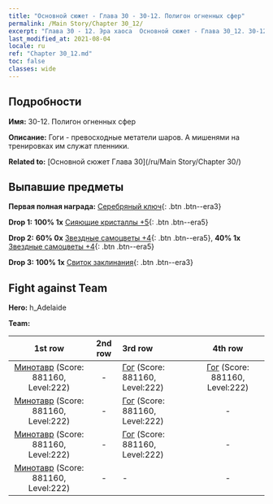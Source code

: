 ```yaml
---
title: "Основной сюжет - Глава 30 - 30-12. Полигон огненных сфер"
permalink: /Main Story/Chapter 30_12/
excerpt: "Глава 30 - 12. Эра хаоса  Основной сюжет - Глава 30_12. 30-12. Полигон огненных сфер"
last_modified_at: 2021-08-04
locale: ru
ref: "Chapter 30_12.md"
toc: false
classes: wide
---
```


## Подробности

 **Имя:** 30-12. Полигон огненных сфер

 **Описание:** Гоги - превосходные метатели шаров. А мишенями на тренировках им служат пленники.

 **Related to:** [Основной сюжет Глава 30](/ru/Main Story/Chapter 30/)

## Выпавшие предметы

 **Первая полная награда:** [Серебряный ключ](/ItemsRU/con_693/){: .btn .btn--era3}

 **Drop 1:** **100% 1x** [Сияющие кристаллы +5](/ItemsRU/mat_101/){: .btn .btn--era5}

 **Drop 2:** **60% 0x** [Звездные самоцветы +4](/ItemsRU/mat_93/){: .btn .btn--era5}, **40% 1x** [Звездные самоцветы +4](/ItemsRU/mat_93/){: .btn .btn--era5}

 **Drop 3:** **100% 1x** [Свиток заклинания](/ItemsRU/con_694/){: .btn .btn--era3}


## Fight against Team
 **Hero:** h_Adelaide

 **Team:**


  | 1st row | 2nd row | 3rd row | 4th row |
  |:----:|:----:|:----|:----:|
  | [Минотавр](/ru/units/Minotaur/) (Score: 881160, Level:222)  | - | [Гог](/ru/units/Gog/) (Score: 881160, Level:222)  | [Гог](/ru/units/Gog/) (Score: 881160, Level:222)  |
  | [Минотавр](/ru/units/Minotaur/) (Score: 881160, Level:222)  | - | [Гог](/ru/units/Gog/) (Score: 881160, Level:222)  | - |
  | [Минотавр](/ru/units/Minotaur/) (Score: 881160, Level:222)  | - | [Гог](/ru/units/Gog/) (Score: 881160, Level:222)  | - |
  | [Минотавр](/ru/units/Minotaur/) (Score: 881160, Level:222)  | - | - | - |


